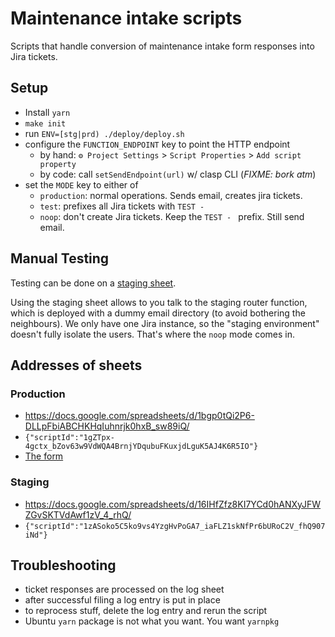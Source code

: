 # Maintenance intake scripts

Scripts that handle conversion of maintenance intake form responses into Jira tickets.

## Setup
 - Install `yarn`
 - `make init`
 - run `ENV=[stg|prd) ./deploy/deploy.sh`
 - configure the `FUNCTION_ENDPOINT` key to point the HTTP endpoint
   - by hand: `⚙️ Project Settings` > `Script Properties` > `Add script property`
   - by code: call `setSendEndpoint(url)` w/ clasp CLI (*FIXME: bork atm*)
 - set the `MODE` key to either of 
   - `production`: normal operations. Sends email, creates jira tickets.
   - `test`: prefixes all Jira tickets with `TEST - `
   - `noop`: don't create Jira tickets. Keep the `TEST - ` prefix. Still send email. 

## Manual Testing

Testing can be done on a [staging sheet](#staging). 

Using the staging sheet allows to you talk to the staging router function, which is deployed 
with a dummy email directory (to avoid bothering the neighbours). We only have one Jira instance,
so the "staging environment" doesn't fully isolate the users. That's where the `noop` mode comes in.

## Addresses of sheets
### Production
 - https://docs.google.com/spreadsheets/d/1bgp0tQi2P6-DLLpFbiABCHKHqIuhnrjk0hxB_sw89iQ/
 - `{"scriptId":"1gZTpx-4gctx_bZov63w9VdWQA4BrnjYDqubuFKuxjdLguK5AJ4K6R5IO"}`
 - [The form](https://docs.google.com/forms/d/1VHfdRTX7tatG00jd66SQ5-GFETA8CX0P3J_achIfRY4/edit)
### Staging 
 - https://docs.google.com/spreadsheets/d/16IHfZfz8KI7YCd0hANXyJFWZGvSKTVdAwf1zV_4_rhQ/
 - `{"scriptId":"1zASoko5C5ko9vs4YzgHvPoGA7_iaFLZ1skNfPr6bURoC2V_fhQ907iNd"}`

## Troubleshooting 
 - ticket responses are processed on the log sheet 
 - after successful filing a log entry is put in place
 - to reprocess stuff, delete the log entry and rerun the script
 - Ubuntu `yarn` package is not what you want. You want `yarnpkg`
